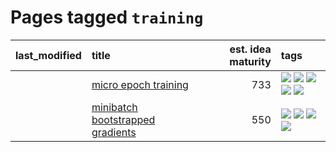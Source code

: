 # Pages tagged `training`

|last_modified|title|est. idea maturity|tags
|:---|:---|---:|:---|
||[micro epoch training](../micro-epoch.md)|733|[![](https://img.shields.io/badge/tag-augmentation-4db4d2)](../tags/augmentation.md) [![](https://img.shields.io/badge/tag-dataset-32f6f2)](../tags/dataset.md) [![](https://img.shields.io/badge/tag-heuristics-12eec5)](../tags/heuristics.md) [![](https://img.shields.io/badge/tag-tooling-1fc54)](../tags/tooling.md) [![](https://img.shields.io/badge/tag-training-3a20e)](../tags/training.md)|
||[minibatch bootstrapped gradients](../minibatch-bootstrapped-gradients.md)|550|[![](https://img.shields.io/badge/tag-experimental-da139a)](../tags/experimental.md) [![](https://img.shields.io/badge/tag-optimization-dc62b7)](../tags/optimization.md) [![](https://img.shields.io/badge/tag-training-3a20e)](../tags/training.md) [![](https://img.shields.io/badge/tag-wip-f53bfe)](../tags/wip.md)|